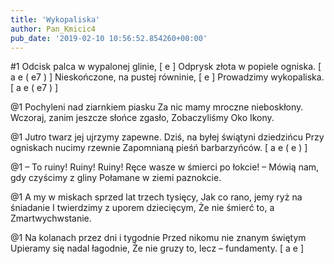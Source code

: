 ```yaml
---
title: 'Wykopaliska'
author: Pan_Kmicic4
pub_date: '2019-02-10 10:56:52.854260+00:00'
---
```


#1
Odcisk palca w wypalonej glinie, [ e ]
Odprysk złota w popiele ogniska. [ a e ( e7 ) ]
Nieskończone, na pustej równinie, [ e ]
Prowadzimy wykopaliska. [ a e ( e7 ) ]

@1
Pochyleni nad ziarnkiem piasku
Za nic mamy mroczne nieboskłony.
Wczoraj, zanim jeszcze słońce zgasło,
Zobaczyliśmy Oko Ikony.

@1
Jutro twarz jej ujrzymy zapewne.
Dziś, na byłej świątyni dziedzińcu
Przy ogniskach nucimy rzewnie
Zapomnianą pieśń barbarzyńców. [ a e ( e ) ]

@1
– To ruiny! Ruiny! Ruiny!
Ręce wasze w śmierci po łokcie! –
Mówią nam, gdy czyścimy z gliny
Połamane w ziemi paznokcie.

@1
A my w miskach sprzed lat trzech tysięcy,
Jak co rano, jemy ryż na śniadanie
I twierdzimy z uporem dziecięcym,
Że nie śmierć to, a Zmartwychwstanie.

@1
Na kolanach przez dni i tygodnie
Przed nikomu nie znanym świętym
Upieramy się nadal łagodnie,
Że nie gruzy to, lecz – fundamenty. [ a e ]